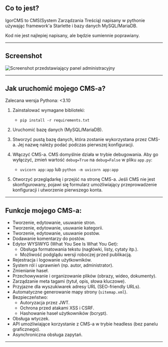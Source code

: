 ## Co to jest?
IgorCMS to CMS(System Zarządzania Treścią) napisany w pythonie używając
framework'a Starlette i bazy danych MySQL/MariaDB.

Kod nie jest najlepiej napisany, ale będzie sumiennie poprawiany.

---

## Screenshot
![Screenshot przedstawiający panel administracyjny](https://i.imgur.com/wHLl7FK.png)

---


## Jak uruchomić mojego CMS-a?
Zalecana wersja Pythona: <3.10

1. Zainstalować wymagane biblioteki:
    - `pip install -r requirements.txt`

2. Uruchomić bazę danych (MySQL/MariaDB).

3. Stworzyć pustą bazę danych, która zostanie wykorzystana przez CMS-a.
   Jej nazwę należy podać podczas pierwszej konfiguracji.

4. Włączyć CMS-a. CMS domyślnie działa w trybie debugowania. Aby go wyłączyć, zmień wartość `debug=True` na `debug=False` w pliku `app.py`:
    - `uvicorn app:app` lub `python -m uvicorn app:app`

5. Otworzyć przeglądarkę i przejść na stronę CMS-a.
   Jeśli CMS nie jest skonfigurowany, pojawi się formularz umożliwiający przeprowadzenie konfiguracji i utworzenie pierwszego konta.

---

## Funkcje mojego CMS-a:
- Tworzenie, edytowanie, usuwanie stron.
- Tworzenie, edytowanie, usuwanie kategorii.
- Tworzenie, edytowanie, usuwanie postów.
- Dodawanie komentarzy do postów.
- Edytor WYSIWYG (What You See Is What You Get):
  - Obsługa formatowania tekstu (nagłówki, listy, cytaty itp.).
  - Możliwość podglądu wersji roboczej przed publikacją.
- Rejestracja i logowanie użytkowników.
- System ról i uprawnień (np. autor, administrator).
- Zmienianie haseł.
- Przechowywanie i organizowanie plików (obrazy, wideo, dokumenty).
- Zarządzanie meta tagami (tytuł, opis, słowa kluczowe).
- Przyjazne dla wyszukiwarek adresy URL (SEO-friendly URLs).
- Automatyczne generowanie mapy strony (`sitemap.xml`).
- Bezpieczeństwo:
  - Autoryzacja przez JWT.
  - Ochrona przed atakami XSS i CSRF.
  - Hashowanie haseł użytkowników (bcrypt).
- Obsługa wtyczek.
- API umożliwiające korzystanie z CMS-a w trybie headless (bez panelu graficznego).
- Asynchroniczna obsługa zapytań.

---
